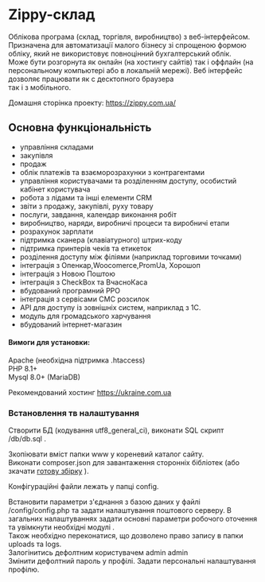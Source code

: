 #  Zippy-склад

Облікова  програма (склад, торгівля, виробництво) з веб-інтерфейсом.  
Призначена для автоматизації малого бізнесу зі спрощеною формою обліку, який не використовує 
повноцінний бухгалтерський облік.   
Може бути  розгорнута  як  онлайн (на  хостингу сайтів)   так  і
оффлайн (на персональному компьютері або в локальній мережі). 
Веб інтерфейс дозволяє працювати як  с десктопного  браузера  
так і з мобільного.  
   
Домашня сторінка проекту:  <https://zippy.com.ua/>
 
## Основна функціональність
 
* управління складами
* закупівля
* продаж
* облік платежів та взаєморозрахунки з контрагентами
* управління користувачами та розділенням доступу, особистий кабінет користувача
* робота з лідами та інші елементи CRM
* звіти з продажу, закупівлі, руху товару
* послуги, завдання, календар виконання робіт
* виробництво, наряди, виробничі процеси та  виробничі етапи
* розрахунок зарплати
* підтримка сканера (клавіатурного) штрих-коду  
* підтримка принтерів чеків та етикеток 
* розділення доступу між філіями (наприклад торговими точками)
* інтеграція з Опенкар,Woocomerce,PromUa, Хорошоп
* інтеграція з Новою Поштою  
* інтеграція з CheckBox та  ВчасноКаса 
* вбудований програмний РРО  
* інтеграція з сервісами СМС розсилок
* API для доступу із зовнішніх систем, наприклад з 1С.
* модуль для громадського харчування
* вбудований інтернет-магазин
 
#### Вимоги для установки:  
Apache  (необхідна підтримка .htaccess)  
PHP 8.1+  
Mysql 8.0+  (MariaDB)    

Рекомендований хостинг <https://ukraine.com.ua>  


### Встановлення тв налаштування   

 
  Створити БД (кодування utf8_general_ci), виконати SQL скрипт /db/db.sql   .
  
  Зкопіювати вміст папки www у кореневий каталог сайту.  
  Виконати composer.json для завантаження сторонніх бібліотек (або зкачати [готову збірку](https://zippy.com.ua/download/fullzstore.zip) ).
  
  Конфігураційні файли лежать у папці config.

  Встановити параметри з'єднання з базою даних у файлі /config/config.php та задати налаштування поштового серверу.
  В загальних налаштуваннях задати  основнi параметри робочого оточення та увімкнути необхідні модулі .  
  Також необхідно переконатися, що дозволено право запису в папки uploads та logs.  
  Залогінитись дефолтним користувачем admin admin  
  Змінити дефолтний пароль у профілі. Задати персональнi налаштування профiлю.  
  